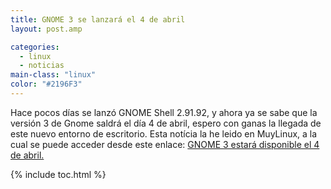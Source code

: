 ```yaml
---
title: GNOME 3 se lanzará el 4 de abril
layout: post.amp

categories:
  - linux
  - noticias
main-class: "linux"
color: "#2196F3"
---
```

Hace pocos días se lanzó GNOME Shell 2.91.92, y ahora ya se sabe que la versión 3 de Gnome saldrá el día 4 de abril, espero con ganas la llegada de este nuevo entorno de escritorio. Esta notícia la he leido en MuyLinux, a la cual se puede acceder desde este enlace: [GNOME 3 estará disponible el 4 de abril.][1]



 [1]: http://www.muylinux.com/2011/03/25/gnome-3-estara-disponible-el-4-de-abril/

{% include toc.html %}
